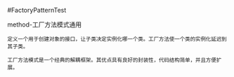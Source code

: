 #FactoryPatternTest

method-工厂方法模式通用

	定义一个用于创建对象的接口，让子类决定实例化哪一个类。工厂方法使一个类的实例化延迟到其子类。
		
	工厂方法模式是一个经典的解耦框架。其优点具有良好的封装性，代码结构简单，并且方便扩展。